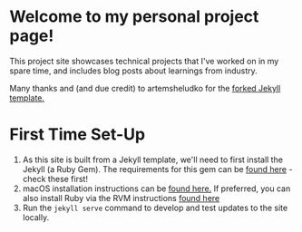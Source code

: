# Welcome to my personal project page!
This project site showcases technical projects that I've worked on in my spare time, and includes blog posts about 
learnings from industry.

Many thanks and (and due credit) to artemsheludko for the [forked Jekyll template.](
https://github.com/artemsheludko/flexible-jekyll/)

# First Time Set-Up
1. As this site is built from a Jekyll template, we'll need to first install the Jekyll (a Ruby Gem). The requirements
for this gem can be [found here](https://jekyllrb.com/docs/installation/) - check these first!
2.  macOS installation instructions can be [found here.](https://jekyllrb.com/docs/installation/macos/) If preferred,
you can also install Ruby via the RVM instructions [found here](https://pragmaticstudio.com/blog/2010/9/23/install-rails-ruby-mac)
3. Run the `jekyll serve` command to develop and test updates to the site locally.
